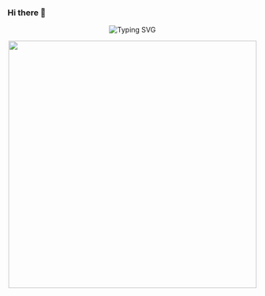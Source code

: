 ### Hi there 👋

<!--
**CrazyCatZhang/CrazyCatZhang** is a ✨ _special_ ✨ repository because its `README.md` (this file) appears on your GitHub profile.

Here are some ideas to get you started:

- 🔭 I’m currently working on ...
- 🌱 I’m currently learning ...
- 👯 I’m looking to collaborate on ...
- 🤔 I’m looking for help with ...
- 💬 Ask me about ...
- 📫 How to reach me: ...
- 😄 Pronouns: ...
- ⚡ Fun fact: ...
-->

<div align="center">
  <div align="center">
      <img src="https://readme-typing-svg.demolab.com?font=Fira+Code&pause=1000&width=435&lines=console.log(%22Hello%2C%20World%22);Hello CatZhang!&center=true&size=27" alt="Typing SVG" />
  </div>

  <img width="500px" src="https://raw.githubusercontent.com/abhisheknaiidu/abhisheknaiidu/master/code.gif" /><br>
</div>

